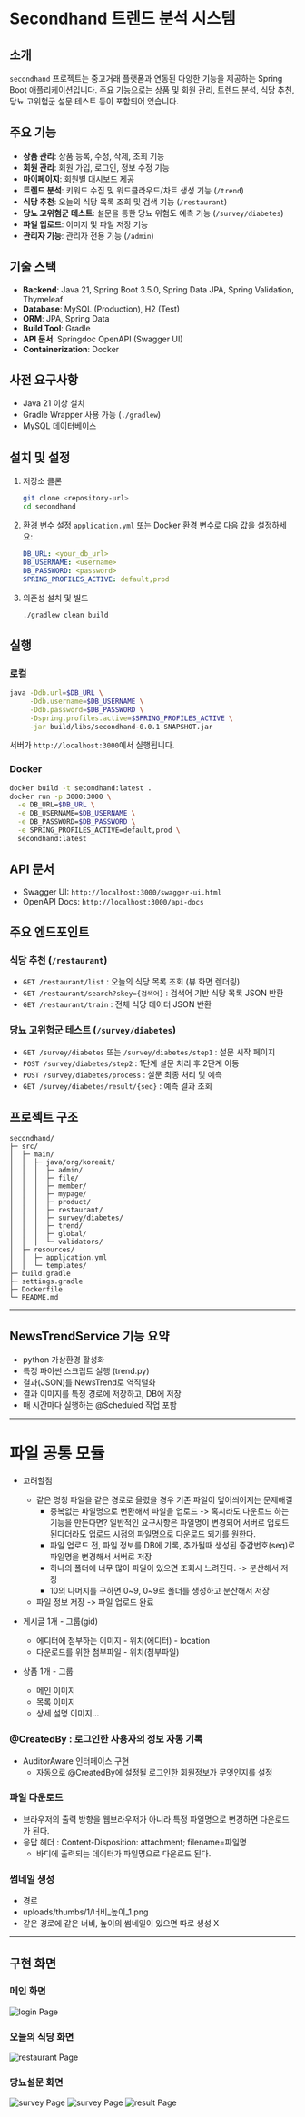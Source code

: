 # Secondhand 트렌드 분석 시스템

## 소개

`secondhand` 프로젝트는 중고거래 플랫폼과 연동된 다양한 기능을 제공하는 Spring Boot 애플리케이션입니다. 주요 기능으로는 상품 및 회원 관리, 트렌드 분석, 식당 추천, 당뇨 고위험군 설문 테스트 등이 포함되어 있습니다.

## 주요 기능

* **상품 관리**: 상품 등록, 수정, 삭제, 조회 기능
* **회원 관리**: 회원 가입, 로그인, 정보 수정 기능
* **마이페이지**: 회원별 대시보드 제공
* **트렌드 분석**: 키워드 수집 및 워드클라우드/차트 생성 기능 (`/trend`)
* **식당 추천**: 오늘의 식당 목록 조회 및 검색 기능 (`/restaurant`)
* **당뇨 고위험군 테스트**: 설문을 통한 당뇨 위험도 예측 기능 (`/survey/diabetes`)
* **파일 업로드**: 이미지 및 파일 저장 기능
* **관리자 기능**: 관리자 전용 기능 (`/admin`)

## 기술 스택

* **Backend**: Java 21, Spring Boot 3.5.0, Spring Data JPA, Spring Validation, Thymeleaf
* **Database**: MySQL (Production), H2 (Test)
* **ORM**: JPA, Spring Data
* **Build Tool**: Gradle
* **API 문서**: Springdoc OpenAPI (Swagger UI)
* **Containerization**: Docker

## 사전 요구사항

* Java 21 이상 설치
* Gradle Wrapper 사용 가능 (`./gradlew`)
* MySQL 데이터베이스

## 설치 및 설정

1. 저장소 클론

   ```bash
   git clone <repository-url>
   cd secondhand
   ```
2. 환경 변수 설정
   `application.yml` 또는 Docker 환경 변수로 다음 값을 설정하세요:

   ```yaml
   DB_URL: <your_db_url>
   DB_USERNAME: <username>
   DB_PASSWORD: <password>
   SPRING_PROFILES_ACTIVE: default,prod
   ```
3. 의존성 설치 및 빌드

   ```bash
   ./gradlew clean build
   ```

## 실행

### 로컬

```bash
java -Ddb.url=$DB_URL \
     -Ddb.username=$DB_USERNAME \
     -Ddb.password=$DB_PASSWORD \
     -Dspring.profiles.active=$SPRING_PROFILES_ACTIVE \
     -jar build/libs/secondhand-0.0.1-SNAPSHOT.jar
```

서버가 `http://localhost:3000`에서 실행됩니다.

### Docker

```bash
docker build -t secondhand:latest .
docker run -p 3000:3000 \
  -e DB_URL=$DB_URL \
  -e DB_USERNAME=$DB_USERNAME \
  -e DB_PASSWORD=$DB_PASSWORD \
  -e SPRING_PROFILES_ACTIVE=default,prod \
  secondhand:latest
```

## API 문서

* Swagger UI: `http://localhost:3000/swagger-ui.html`
* OpenAPI Docs: `http://localhost:3000/api-docs`

## 주요 엔드포인트

### 식당 추천 (`/restaurant`)

* `GET /restaurant/list` : 오늘의 식당 목록 조회 (뷰 화면 렌더링)
* `GET /restaurant/search?skey={검색어}` : 검색어 기반 식당 목록 JSON 반환
* `GET /restaurant/train` : 전체 식당 데이터 JSON 반환

### 당뇨 고위험군 테스트 (`/survey/diabetes`)

* `GET /survey/diabetes` 또는 `/survey/diabetes/step1` : 설문 시작 페이지
* `POST /survey/diabetes/step2` : 1단계 설문 처리 후 2단계 이동
* `POST /survey/diabetes/process` : 설문 최종 처리 및 예측
* `GET /survey/diabetes/result/{seq}` : 예측 결과 조회

## 프로젝트 구조

```
secondhand/
├─ src/
│  ├─ main/
│  │  ├─ java/org/koreait/
│  │  │  ├─ admin/
│  │  │  ├─ file/
│  │  │  ├─ member/
│  │  │  ├─ mypage/
│  │  │  ├─ product/
│  │  │  ├─ restaurant/
│  │  │  ├─ survey/diabetes/
│  │  │  ├─ trend/
│  │  │  ├─ global/
│  │  │  └─ validators/
│  ├─ resources/
│  │  ├─ application.yml
│  │  └─ templates/
├─ build.gradle
├─ settings.gradle
├─ Dockerfile
└─ README.md
```

--------------------------------------


## NewsTrendService 기능 요약
  - python 가상환경 활성화
  - 특정 파이썬 스크립트 실행 (trend.py)
  - 결과(JSON)를 NewsTrend로 역직렬화
  - 결과 이미지를 특정 경로에 저장하고, DB에 저장
  - 매 시간마다 실행하는 @Scheduled 작업 포함

-------------------------------------------------------

# 파일 공통 모듈
- 고려할점
  - 같은 명칭 파일을 같은 경로로 올렸을 경우 기존 파일이 덮어씌어지는 문제해결
    - 중복없는 파일명으로 변환해서 파일을 업로드 -> 혹시라도 다운로드 하는 기능을 만든다면? 
      일반적인 요구사항은 파일명이 변경되어 서버로 업로드 된다더라도 업로드 시점의 파일명으로 다운로드 되기를 원한다.
    - 파일 업로드 전, 파일 정보를 DB에 기록, 추가될때 생성된 증감번호(seq)로 파일명을 변경해서 서버로 저장
    - 하나의 폴더에 너무 많이 파일이 있으면 조회시 느려진다. -> 분산해서 저장
    - 10의 나머지를 구하면 0~9, 0~9로 폴더를 생성하고 분산해서 저장
  - 파일 정보 저장 -> 파일 업로드 완료
  
- 게시글 1개 - 그룹(gid)
  - 에디터에 첨부하는 이미지 - 위치(에디터) - location
  - 다운로드를 위한 첨부파일 - 위치(첨부파일)
    
- 상품 1개 - 그룹
  - 메인 이미지
  - 목록 이미지
  - 상세 설명 이미지...

### @CreatedBy : 로그인한 사용자의 정보 자동 기록
- AuditorAware 인터페이스 구현
  - 자동으로 @CreatedBy에 설정될 로그인한 회원정보가 무엇인지를 설정

### 파일 다운로드
- 브라우저의 출력 방향을 웹브라우저가 아니라 특정 파일명으로 변경하면 다운로드가 된다.
- 응답 헤더 : Content-Disposition: attachment; filename=파일명
  - 바디에 출력되는 데이터가 파일명으로 다운로드 된다.

### 썸네일 생성
- 경로
- uploads/thumbs/1/너비_높이_1.png
- 같은 경로에 같은 너비, 높이의 썸네일이 있으면 따로 생성 X

---

## 구현 화면
### 메인 화면
![login Page](docs/images/login.png)

### 오늘의 식당 화면
![restaurant Page](docs/images/restaurant.png)

### 당뇨설문 화면
![survey Page](docs/images/survey1.png)
![survey Page](docs/images/survey2.png)
![result Page](docs/images/survey3.png)
